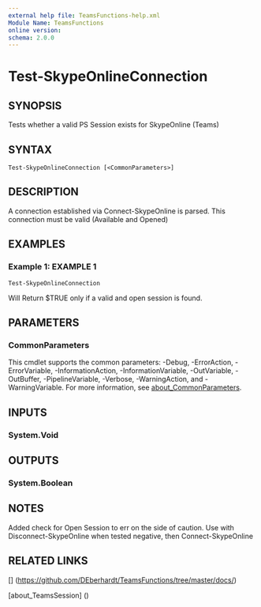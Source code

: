```yaml
---
external help file: TeamsFunctions-help.xml
Module Name: TeamsFunctions
online version:
schema: 2.0.0
---
```


# Test-SkypeOnlineConnection

## SYNOPSIS

Tests whether a valid PS Session exists for SkypeOnline (Teams)

## SYNTAX

```
Test-SkypeOnlineConnection [<CommonParameters>]
```

## DESCRIPTION

A connection established via Connect-SkypeOnline is parsed.
This connection must be valid (Available and Opened)

## EXAMPLES

### Example 1: EXAMPLE 1

```
Test-SkypeOnlineConnection
```

Will Return $TRUE only if a valid and open session is found.

## PARAMETERS

### CommonParameters
This cmdlet supports the common parameters: -Debug, -ErrorAction, -ErrorVariable, -InformationAction, -InformationVariable, -OutVariable, -OutBuffer, -PipelineVariable, -Verbose, -WarningAction, and -WarningVariable. For more information, see [about_CommonParameters](http://go.microsoft.com/fwlink/?LinkID=113216).

## INPUTS

### System.Void
## OUTPUTS

### System.Boolean
## NOTES

Added check for Open Session to err on the side of caution.
Use with Disconnect-SkypeOnline when tested negative, then Connect-SkypeOnline

## RELATED LINKS

[] (https://github.com/DEberhardt/TeamsFunctions/tree/master/docs/)

[about_TeamsSession] ()

